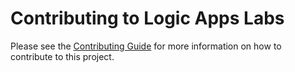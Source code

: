 # Contributing to Logic Apps Labs

Please see the [Contributing Guide](https://azure-samples.github.io/aks-labs/contributing/) for more information on how to contribute to this project.
